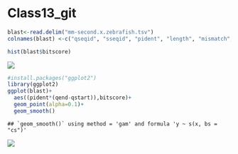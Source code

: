 Class13_git
================

``` r
blast<-read.delim("mm-second.x.zebrafish.tsv")
colnames(blast) <-c("qseqid", "sseqid", "pident", "length", "mismatch", "gapopen", "qstart", "qend", "sstart", "send", "evalue", "bitscore")

hist(blast$bitscore)
```

![](Class13_14_git_files/figure-gfm/unnamed-chunk-1-1.png)<!-- -->

``` r
#install.packages("ggplot2")
library(ggplot2)
ggplot(blast)+
  aes((pident*(qend-qstart)),bitscore)+
  geom_point(alpha=0.1)+
  geom_smooth()
```

    ## `geom_smooth()` using method = 'gam' and formula 'y ~ s(x, bs = "cs")'

![](Class13_14_git_files/figure-gfm/unnamed-chunk-2-1.png)<!-- -->
